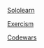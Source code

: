 [Sololearn](https://www.sololearn.com/profile/1183438)

[Exercism](https://exercism.org/profiles/TzuHanChen)

[Codewars](https://www.codewars.com/users/TzuHan_Chen)